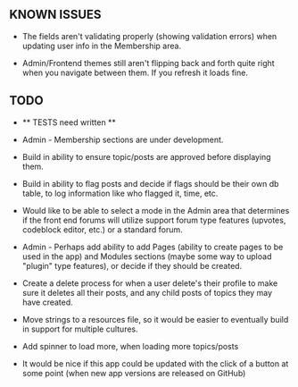 ## KNOWN ISSUES

* The fields aren't validating properly (showing validation errors) when updating user info in the Membership area.

* Admin/Frontend themes still aren't flipping back and forth quite right when you navigate between them. If 
	you refresh it loads fine.

## TODO

* ** TESTS need written **

* Admin - Membership sections are under development.

* Build in ability to ensure topic/posts are approved before displaying them.

* Build in ability to flag posts and decide if flags should be their own db table, to log information like who flagged it, time, etc.

* Would like to be able to select a mode in the Admin area that determines if the front end forums will utilize support 
	forum type features (upvotes, codeblock editor, etc.) or a standard forum.

* Admin - Perhaps add ability to add Pages (ability to create pages to be used in the app) and Modules sections 
	(maybe some way to upload "plugin" type features), or decide if they should be created.

* Create a delete process for when a user delete's their profile to make sure it deletes all their posts, and any 
	child posts of topics they may have created.

* Move strings to a resources file, so it would be easier to eventually build in support for multiple cultures.

* Add spinner to load more, when loading more topics/posts

* It would be nice if this app could be updated with the click of a button at some point (when new app versions are 
	released on GitHub)